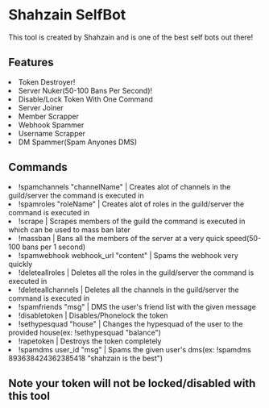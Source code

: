 # Shahzain SelfBot
This tool is created by Shahzain and is one of the best self bots out there!
## Features
<li>Token Destroyer!</li>
<li>Server Nuker(50-100 Bans Per Second)!</li>
<li>Disable/Lock Token With One Command</li>
<li>Server Joiner</li>
<li>Member Scrapper</li>
<li>Webhook Spammer</li>
<li>Username Scrapper</li>
<li>DM Spammer(Spam Anyones DMS)</li>

## Commands
<li>!spamchannels "channelName" | Creates alot of channels in the guild/server the command is executed in</li>
<li>!spamroles "roleName" | Creates alot of roles in the guild/server the command is executed in</li>
<li>!scrape | Scrapes members of the guild the command is executed in which can be used to mass ban later</li>
<li>!massban | Bans all the members of the server at a very quick speed(50-100 bans per 1 second)</li>
<li>!spamwebhook webhook_url "content" | Spams the webhook very quickly</li>
<li>!deleteallroles | Deletes all the roles in the guild/server the command is executed in</li>
<li>!deleteallchannels | Deletes all the channels in the guild/server the command is executed in</li>
<li>!spamfriends "msg" | DMS the user's friend list with the given message</li>
<li>!disabletoken | Disables/Phonelock the token</li>
<li>!sethypesquad "house" | Changes the hypesquad of the user to the provided house(ex: !sethypesquad "balance")</li>
<li>!rapetoken | Destroys the token completely</li>
<li>!spamdms user_id "msg" | Spams the given user's dms(ex: !spamdms 893638424362385418 "shahzain is the best")</li>

## Note your token will not be locked/disabled with this tool
